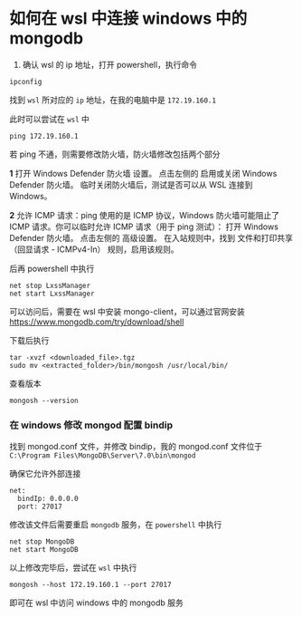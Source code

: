 # 如何在 wsl 中连接 windows 中的 mongodb

1. 确认 wsl 的 ip 地址，打开 powershell，执行命令

```
ipconfig
```

找到 `wsl` 所对应的 `ip` 地址，在我的电脑中是 `172.19.160.1`

此时可以尝试在 `wsl` 中

```
ping 172.19.160.1
```

若 ping 不通，则需要修改防火墙，防火墙修改包括两个部分

**1**
打开 Windows Defender 防火墙 设置。
点击左侧的 启用或关闭 Windows Defender 防火墙。
临时关闭防火墙后，测试是否可以从 WSL 连接到 Windows。

**2**
允许 ICMP 请求：ping 使用的是 ICMP 协议，Windows 防火墙可能阻止了 ICMP 请求。你可以临时允许 ICMP 请求（用于 ping 测试）：
打开 Windows Defender 防火墙。
点击左侧的 高级设置。
在入站规则中，找到 文件和打印共享（回显请求 - ICMPv4-In） 规则，启用该规则。


后再 powershell 中执行

```
net stop LxssManager
net start LxssManager
```

可以访问后，需要在 wsl 中安装 mongo-client，可以通过官网安装 https://www.mongodb.com/try/download/shell

下载后执行

```
tar -xvzf <downloaded_file>.tgz
sudo mv <extracted_folder>/bin/mongosh /usr/local/bin/
```

查看版本
```
mongosh --version
```

### 在 windows 修改 mongod 配置 bindip

找到 mongod.conf 文件，并修改 bindip，我的 mongod.conf 文件位于 `C:\Program Files\MongoDB\Server\7.0\bin\mongod`

确保它允许外部连接

```
net:
  bindIp: 0.0.0.0
  port: 27017
```

修改该文件后需要重启 `mongodb` 服务，在 `powershell` 中执行

```
net stop MongoDB
net start MongoDB
```

以上修改完毕后，尝试在 `wsl` 中执行

```
mongosh --host 172.19.160.1 --port 27017
```

即可在 wsl 中访问 windows 中的 mongodb 服务